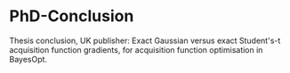 # PhD-Conclusion
Thesis conclusion, UK publisher: Exact Gaussian versus exact Student's-t acquisition function gradients, for acquisition function optimisation in BayesOpt.
